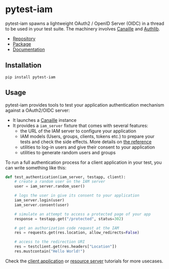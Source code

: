 pytest-iam
==========

pytest-iam spawns a lightweight OAuth2 / OpenID Server (OIDC) in a thread to be used in your test suite.
The machinery involves [Canaille](https://canaille.readthedocs.io) and [Authlib](https://authlib.org).

- [Repository](https://github.com/pytest-dev/pytest-iam)
- [Package](https://pypi.org/project/pytest-iam)
- [Documentation](https://pytest-iam.readthedocs.io)

Installation
------------

```console
pip install pytest-iam
```

Usage
-----

pytest-iam provides tools to test your application authentication mechanism against a OAuth2/OIDC server:

- It launches a [Canaille](https://canaille.readthedocs.io) instance
- It provides a ``iam_server`` fixture that comes with several features:
    - the URL of the IAM server to configure your application
    - IAM models (Users, groups, clients, tokens etc.) to prepare your tests and check the side effects.
      More details on [the reference](https://pytest-iam.readthedocs.io/en/latest/reference.html)
    - utilities to log-in users and give their consent to your application
    - utilities to generate random users and groups

To run a full authentication process for a client application in your test,
you can write something like this:

```python
def test_authentication(iam_server, testapp, client):
    # create a random user on the IAM server
    user = iam_server.random_user()

    # logs the user in give its consent to your application
    iam_server.login(user)
    iam_server.consent(user)

    # simulate an attempt to access a protected page of your app
    response = testapp.get("/protected", status=302)

    # get an authorization code request at the IAM
    res = requests.get(res.location, allow_redirects=False)

    # access to the redirection URI
    res = testclient.get(res.headers["Location"])
    res.mustcontain("Hello World!")
```

Check the [client application](https://pytest-iam.readthedocs.io/en/latest/client-applications.html) or
[resource server](https://pytest-iam.readthedocs.io/en/latest/resource-servers.html) tutorials
for more usecases.
